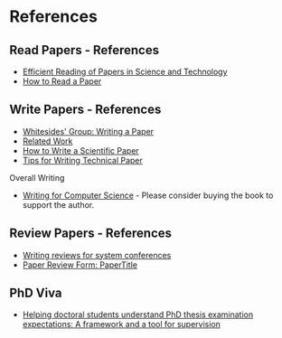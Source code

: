 # References

## Read Papers - References

- [Efficient Reading of Papers in Science and Technology](Resources/Read/Read_Efficient.pdf)
- [How to Read a Paper](Resources/Read/Read_Paper.pdf)

## Write Papers - References

- [Whitesides' Group: Writing a Paper](Resources/Write/Writing_Paper.pdf)
- [Related Work](Resources/Write/Writing_Related_Work.pdf)
- [How to Write a Scientific Paper](Resources/Write/Writing_Scientific_Paper.pdf)
- [Tips for Writing Technical Paper](Resources/Write/Writing_Technical_Papers.pdf)

Overall Writing

- [Writing for Computer Science](https://link.springer.com/book/10.1007%2F978-1-4471-6639-9) - Please consider buying the book to support the author.

## Review Papers - References

- [Writing reviews for system conferences](Resources/Review/Review_Paper.pdf)
- [Paper Review Form: PaperTitle](Resources/Review/Review_Summary.pdf)

## PhD Viva

- [Helping doctoral students understand PhD thesis examination expectations: A framework and a tool for supervision](Resources/Viva/PhD_Thesis_Examination_Expectations.pdf)

